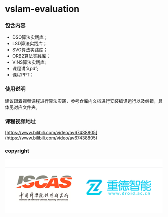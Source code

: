 # vslam-evaluation

### 包含内容

- DSO算法实践库；
- LSD算法实践库；
- SVO算法实践库；
- ORB2算法实践库；
- VINS算法实践库;
- 课程讲义pdf;
- 课程PPT；
### 使用说明

建议跟着视频课程进行算法实践，参考仓库内文档进行安装编译运行以及纠错，具体见对应文件夹。

### 课程视频地址

[https://www.bilibili.com/video/av67438805](https://www.bilibili.com/video/av67438805)


### copyright

![copyright](./copyright.png)

